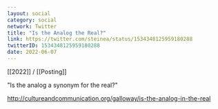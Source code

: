 ```yaml
---
layout: social
category: social
network: Twitter
title: "Is the Analog the Real?"
link: https://twitter.com/steinea/status/1534348125959180288
twitterID: 1534348125959180288
date: 2022-06-07
---
```


[[2022]] / [[Posting]]

"Is the analog a synonym for the real?"

<http://cultureandcommunication.org/galloway/is-the-analog-in-the-real>
